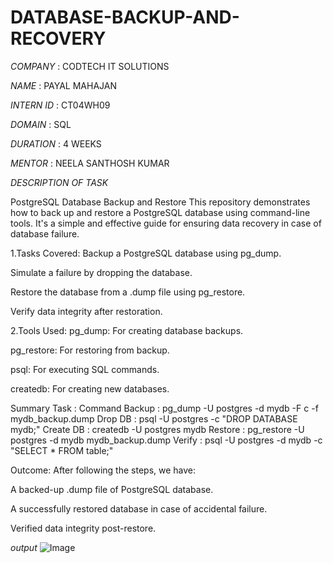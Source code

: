 # DATABASE-BACKUP-AND-RECOVERY

*COMPANY* : CODTECH IT SOLUTIONS 

*NAME* : PAYAL MAHAJAN

*INTERN ID* : CT04WH09

*DOMAIN* : SQL

*DURATION* : 4 WEEKS

*MENTOR* : NEELA SANTHOSH KUMAR

*DESCRIPTION OF TASK*

PostgreSQL Database Backup and Restore
This repository demonstrates how to back up and restore a PostgreSQL database using command-line tools. It's a simple and effective guide for ensuring data recovery in case of database failure.

1.Tasks Covered:
Backup a PostgreSQL database using pg_dump.

Simulate a failure by dropping the database.

Restore the database from a .dump file using pg_restore.

Verify data integrity after restoration.

2.Tools Used:
pg_dump: For creating database backups.

pg_restore: For restoring from backup.

psql: For executing SQL commands.

createdb: For creating new databases.

Summary
Task :	Command
Backup :	pg_dump -U postgres -d mydb -F c -f mydb_backup.dump
Drop DB :	psql -U postgres -c "DROP DATABASE mydb;"
Create DB :	createdb -U postgres mydb
Restore :	pg_restore -U postgres -d mydb mydb_backup.dump
Verify :	psql -U postgres -d mydb -c "SELECT * FROM table;"

Outcome:
After following the steps, we have:

A backed-up .dump file of PostgreSQL database.

A successfully restored database in case of accidental failure.

Verified data integrity post-restore.

*output*
![Image](https://github.com/user-attachments/assets/816427ca-4927-448a-98ca-fc44834bc475)


